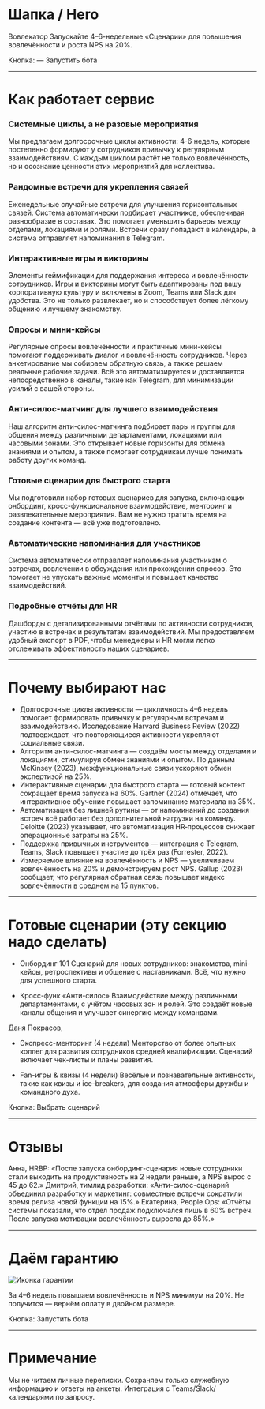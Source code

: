# Шапка / Hero

Вовлекатор
Запускайте 4–6-недельные «Сценарии» для повышения вовлечённости и роста NPS на 20%.

Кнопка:
— Запустить бота

---

# Как работает сервис

### Системные циклы, а не разовые мероприятия

Мы предлагаем долгосрочные циклы активности: 4-6 недель, которые постепенно формируют у сотрудников привычку к регулярным взаимодействиям. С каждым циклом растёт не только вовлечённость, но и осознание ценности этих мероприятий для коллектива.

### Рандомные встречи для укрепления связей

Еженедельные случайные встречи для улучшения горизонтальных связей. Система автоматически подбирает участников, обеспечивая разнообразие в составах. Это помогает уменьшить барьеры между отделами, локациями и ролями. Встречи сразу попадают в календарь, а система отправляет напоминания в Telegram.

### Интерактивные игры и викторины

Элементы геймификации для поддержания интереса и вовлечённости сотрудников. Игры и викторины могут быть адаптированы под вашу корпоративную культуру и включены в Zoom, Teams или Slack для удобства. Это не только развлекает, но и способствует более лёгкому общению и лучшему знакомству.

### Опросы и мини-кейсы

Регулярные опросы вовлечённости и практичные мини-кейсы помогают поддерживать диалог и вовлечённость сотрудников. Через анкетирование мы собираем обратную связь, а также решаем реальные рабочие задачи. Всё это автоматизируется и доставляется непосредственно в каналы, такие как Telegram, для минимизации усилий с вашей стороны.

### Анти-силос-матчинг для лучшего взаимодействия

Наш алгоритм анти-силос-матчинга подбирает пары и группы для общения между различными департаментами, локациями или часовыми зонами. Это открывает новые горизонты для обмена знаниями и опытом, а также помогает сотрудникам лучше понимать работу других команд.

### Готовые сценарии для быстрого старта

Мы подготовили набор готовых сценариев для запуска, включающих онбординг, кросс-функциональное взаимодействие, менторинг и развлекательные мероприятия. Вам не нужно тратить время на создание контента — всё уже подготовлено.

### Автоматические напоминания для участников

Система автоматически отправляет напоминания участникам о встречах, вовлечении в обсуждения или прохождении опросов. Это помогает не упускать важные моменты и повышает качество взаимодействий.

### Подробные отчёты для HR

Дашборды с детализированными отчётами по активности сотрудников, участию в встречах и результатам взаимодействий. Мы предоставляем удобный экспорт в PDF, чтобы менеджеры и HR могли легко отслеживать эффективность наших сценариев.

---

# Почему выбирают нас

* Долгосрочные циклы активности — цикличность 4–6 недель помогает формировать привычку к регулярным встречам и взаимодействию. Исследование Harvard Business Review (2022) подтверждает, что повторяющиеся активности укрепляют социальные связи.
* Алгоритм анти-силос-матчинга — создаём мосты между отделами и локациями, стимулируя обмен знаниями и опытом. По данным McKinsey (2023), межфункциональные связи ускоряют обмен экспертизой на 25%.
* Интерактивные сценарии для быстрого старта — готовый контент сокращает время запуска на 60%. Gartner (2024) отмечает, что интерактивное обучение повышает запоминание материала на 35%.
* Автоматизация без лишней рутины — от напоминаний до создания встреч всё работает без дополнительной нагрузки на команду. Deloitte (2023) указывает, что автоматизация HR‑процессов снижает операционные затраты на 25%.
* Поддержка привычных инструментов — интеграция с Telegram, Teams, Slack повышает участие до трёх раз (Forrester, 2022).
* Измеряемое влияние на вовлечённость и NPS — увеличиваем вовлечённость на 20% и демонстрируем рост NPS. Gallup (2023) сообщает, что регулярная обратная связь повышает индекс вовлечённости в среднем на 15 пунктов.

---

# Готовые сценарии (эту секцию надо сделать) 

* Онбординг 101 
  Сценарий для новых сотрудников: знакомства, mini-кейсы, ретроспективы и общение с наставниками. Всё, что нужно для успешного старта.

* Кросс-функ «Анти-силос» 
  Взаимодействие между различными департаментами, с учётом часовых зон и ролей. Это создаёт новые каналы общения и улучшает синергию между командами.

Даня Покрасов, 
* Экспресс-менторинг (4 недели)
  Менторство от более опытных коллег для развития сотрудников средней квалификации. Сценарий включает чек-листы и планы развития.

* Fan-игры & квизы (4 недели)
  Весёлые и познавательные активности, такие как квизы и ice-breakers, для создания атмосферы дружбы и командного духа.

Кнопка:
Выбрать сценарий

---

# Отзывы

Анна, HRBP: «После запуска онбординг-сценария новые сотрудники стали выходить на продуктивность на 2 недели раньше, а NPS вырос с 45 до 62.»
Дмитрий, тимлид разработки: «Анти-силос-сценарий объединил разработку и маркетинг: совместные встречи сократили время релиза новой функции на 15%.»
Екатерина, People Ops: «Отчёты системы показали, что отдел продаж подключался лишь в 60% встреч. После запуска мотивации вовлечённость выросла до 85%.»

---

# Даём гарантию

![Иконка гарантии](https://cdn-icons-png.flaticon.com/512/190/190411.png)

За 4–6 недель повышаем вовлечённость и NPS минимум на 20%. Не получится — вернём оплату в двойном размере.

Кнопка:
Запустить бота

---

# Примечание

Мы не читаем личные переписки. Сохраняем только служебную информацию и ответы на анкеты. Интеграция с Teams/Slack/календарями по запросу.


